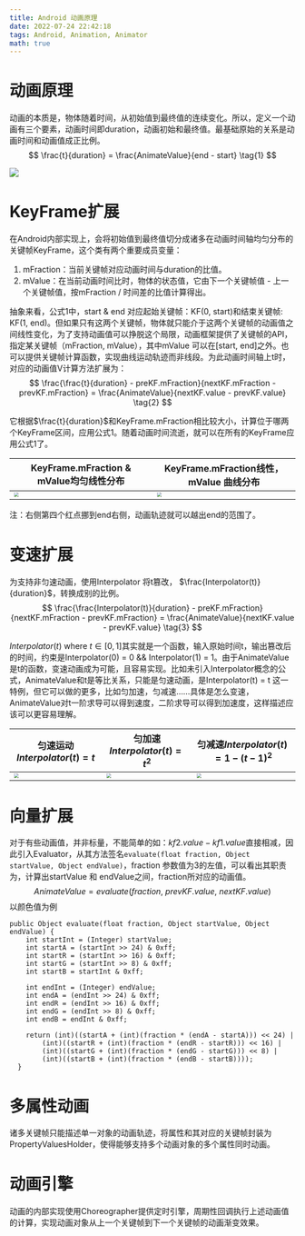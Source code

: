 ```yaml
---
title: Android 动画原理
date: 2022-07-24 22:42:18
tags: Android, Animation, Animator
math: true
---
```


# 动画原理

动画的本质是，物体随着时间，从初始值到最终值的连续变化。所以，定义一个动画有三个要素，动画时间即duration，动画初始和最终值。最基础原始的关系是动画时间和动画值成正比例。
$$
\frac{t}{duration} = \frac{AnimateValue}{end - start} \tag{1}
$$

![](https://tva1.sinaimg.cn/large/e6c9d24egy1h4iysbvgfbj20ja07emxg.jpg)

# KeyFrame扩展

在Android内部实现上，会将初始值到最终值切分成诸多在动画时间轴均匀分布的关键帧KeyFrame，这个类有两个重要成员变量：

1. mFraction：当前关键帧对应动画时间与duration的比值。
2. mValue：在当前动画时间比时，物体的状态值，它由下一个关键帧值 - 上一个关键帧值，按mFraction / 时间差的比值计算得出。

抽象来看，公式$1$中，start & end 对应起始关键帧：KF(0, start)和结束关键帧: KF(1, end)。但如果只有这两个关键帧，物体就只能介于这两个关键帧的动画值之间线性变化，为了支持动画值可以挣脱这个局限，动画框架提供了关键帧的API，指定某关键帧（mFraction, mValue），其中mValue 可以在[start, end]之外。也可以提供关键帧计算函数，实现曲线运动轨迹而非线段。为此动画时间轴上t时，对应的动画值V计算方法扩展为：
$$
\frac{\frac{t}{duration} - preKF.mFraction}{nextKF.mFraction - prevKF.mFraction} = \frac{AnimateValue}{nextKF.value - prevKF.value} \tag{2}
$$

它根据$\frac{t}{duration}$和KeyFrame.mFraction相比较大小，计算位于哪两个KeyFrame区间，应用公式$1$。随着动画时间流逝，就可以在所有的KeyFrame应用公式$1$了。

| KeyFrame.mFraction & mValue均匀线性分布                      | KeyFrame.mFraction线性，mValue 曲线分布                      |
| ------------------------------------------------------------ | ------------------------------------------------------------ |
| <img src="https://tva1.sinaimg.cn/large/e6c9d24egy1h4iysdp4pyj20eu09s0t2.jpg" style="zoom:50%;" /> | <img src="https://tva1.sinaimg.cn/large/e6c9d24egy1h4iysgpbj1j20es09qweu.jpg" style="zoom:50%;" /> |



注：右侧第四个红点挪到end右侧，动画轨迹就可以越出end的范围了。



# 变速扩展

为支持非匀速动画，使用Interpolator 将t篡改， $\frac{Interpolator(t)}{duration}$，转换成别的比例。
$$
\frac{\frac{Interpolator(t)}{duration} - preKF.mFraction}{nextKF.mFraction - prevKF.mFraction} = \frac{AnimateValue}{nextKF.value - prevKF.value} \tag{3}
$$

$Interpolator(t)\text{ where } t\in[0, 1]$其实就是一个函数，输入原始时间t，输出篡改后的时间，约束是Interpolator(0) = 0 && Interpolator(1) = 1。由于AnimateValue 是t的函数，变速动画成为可能，且容易实现。比如未引入Interpolator概念的公式，AnimateValue和t是等比关系，只能是匀速动画，是Interpolator(t) = t 这一特例，但它可以做的更多，比如匀加速，匀减速……具体是怎么变速，AnimateValue对t一阶求导可以得到速度，二阶求导可以得到加速度，这样描述应该可以更容易理解。

| 匀速运动 $Interpolator(t) = t$                               | 匀加速$Interpolator(t) = t^2$                                | 匀减速$Interpolator(t) = 1 - ( t - 1 ) ^ 2$                  |
| ------------------------------------------------------------ | ------------------------------------------------------------ | ------------------------------------------------------------ |
| <img src="https://tva1.sinaimg.cn/large/e6c9d24egy1h4xgm0wy7kj20fm0fiaap.jpg" style="zoom:50%;" /> | <img src="https://tva1.sinaimg.cn/large/e6c9d24egy1h4xgqhibukj20iy0fmq3t.jpg" style="zoom:50%;" /> | <img src="https://tva1.sinaimg.cn/large/e6c9d24egy1h4xgqwcxudj20j00fmdgl.jpg" style="zoom:50%;" /> |



# 向量扩展

对于有些动画值，并非标量，不能简单的如：$kf2.value - kf1.value$直接相减，因此引入Evaluator，从其方法签名`evaluate(float fraction, Object startValue, Object endValue)`，fraction 参数值为$3$的左值，可以看出其职责为，计算出startValue 和 endValue之间，fraction所对应的动画值。
$$
AnimateValue = evaluate(fraction, \ prevKF.value, \ nextKF.value) \tag{4}
$$
以颜色值为例

```javaj a
public Object evaluate(float fraction, Object startValue, Object endValue) {
    int startInt = (Integer) startValue;
    int startA = (startInt >> 24) & 0xff;
    int startR = (startInt >> 16) & 0xff;
    int startG = (startInt >> 8) & 0xff;
    int startB = startInt & 0xff;

    int endInt = (Integer) endValue;
    int endA = (endInt >> 24) & 0xff;
    int endR = (endInt >> 16) & 0xff;
    int endG = (endInt >> 8) & 0xff;
    int endB = endInt & 0xff;

    return (int)((startA + (int)(fraction * (endA - startA))) << 24) |
        (int)((startR + (int)(fraction * (endR - startR))) << 16) |
        (int)((startG + (int)(fraction * (endG - startG))) << 8) |
        (int)((startB + (int)(fraction * (endB - startB))));
  }
```

# 多属性动画

诸多关键帧只能描述单一对象的动画轨迹，将属性和其对应的关键帧封装为PropertyValuesHolder，使得能够支持多个动画对象的多个属性同时动画。

# 动画引擎

动画的内部实现使用Choreographer提供定时引擎，周期性回调执行上述动画值的计算，实现动画对象从上一个关键帧到下一个关键帧的动画渐变效果。



